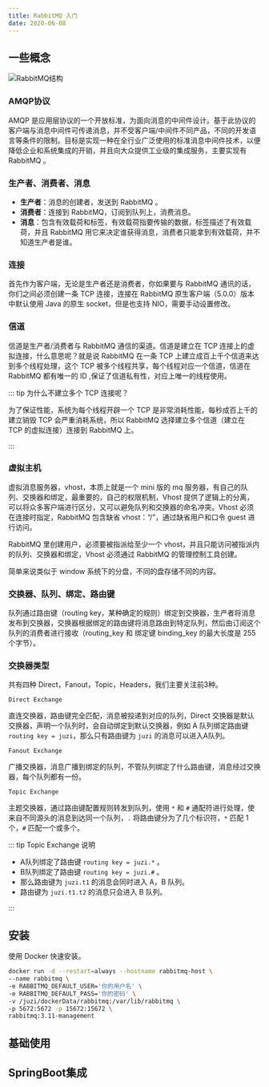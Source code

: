 ```yaml
---
title: RabbitMQ 入门
date: 2020-06-08
---
```


## 一些概念

![RabbitMQ结构](https://juzicoding.com/img/blog/174288861717314.webp)

### AMQP协议

AMQP 是应用层协议的一个开放标准，为面向消息的中间件设计。基于此协议的客户端与消息中间件可传递消息，并不受客户端/中间件不同产品，不同的开发语言等条件的限制。目标是实现一种在全行业广泛使用的标准消息中间件技术，以便降低企业和系统集成的开销，并且向大众提供工业级的集成服务，主要实现有 RabbitMQ 。

### 生产者、消费者、消息

- **生产者**：消息的创建者，发送到 RabbitMQ 。
- **消费者**：连接到 RabbitMQ，订阅到队列上，消费消息。
- **消息**：包含有效载荷和标签，有效载荷指要传输的数据，标签描述了有效载荷，并且 RabbitMQ 用它来决定谁获得消息，消费者只能拿到有效载荷，并不知道生产者是谁。

### 连接

首先作为客户端，无论是生产者还是消费者，你如果要与 RabbitMQ 通讯的话，你们之间必须创建一条 TCP 连接，连接在 RabbitMQ 原生客户端（5.0.0）版本中默认使用 Java 的原生 socket，但是也支持 NIO，需要手动设置修改。

### 信道

信道是生产者/消费者与 RabbitMQ 通信的渠道。信道是建立在 TCP 连接上的虚拟连接，什么意思呢？就是说 RabbitMQ 在一条 TCP 上建立成百上千个信道来达到多个线程处理，这个 TCP 被多个线程共享，每个线程对应一个信道，信道在 RabbitMQ 都有唯一的 ID ,保证了信道私有性，对应上唯一的线程使用。

::: tip 为什么不建立多个 TCP 连接呢？

为了保证性能，系统为每个线程开辟一个 TCP 是非常消耗性能，每秒成百上千的建立销毁 TCP 会严重消耗系统，所以 RabbitMQ 选择建立多个信道（建立在 TCP 的虚拟连接）连接到 RabbitMQ 上。

:::

### 虚拟主机

虚拟消息服务器，vhost，本质上就是一个 mini 版的 mq 服务器，有自己的队列、交换器和绑定，最重要的，自己的权限机制，Vhost 提供了逻辑上的分离，可以将众多客户端进行区分，又可以避免队列和交换器的命名冲突。Vhost 必须在连接时指定，RabbitMQ 包含缺省 vhost：“/”，通过缺省用户和口令 guest 进行访问。

RabbitMQ 里创建用户，必须要被指派给至少一个 vhost，并且只能访问被指派内的队列、交换器和绑定，Vhost 必须通过 RabbitMQ 的管理控制工具创建。

简单来说类似于 window 系统下的分盘，不同的盘存储不同的内容。

### 交换器、队列、绑定、路由键

队列通过路由键（routing key，某种确定的规则）绑定到交换器，生产者将消息发布到交换器，交换器根据绑定的路由键将消息路由到特定队列，然后由订阅这个队列的消费者进行接收（routing_key 和 绑定键 binding_key 的最大长度是 255 个字节）。

### 交换器类型

共有四种 Direct，Fanout，Topic，Headers，我们主要关注前3种。

`Direct Exchange`

直连交换器，路由键完全匹配，消息被投递到对应的队列，Direct 交换器是默认交换器，声明一个队列时，会自动绑定到默认交换器，例如 A 队列绑定路由键 `routing key = juzi`，那么只有路由键为 `juzi` 的消息可以进入A队列。

`Fanout Exchange`

广播交换器，消息广播到绑定的队列，不管队列绑定了什么路由键，消息经过交换器，每个队列都有一份。

`Topic Exchange`

主题交换器，通过路由键配置规则转发到队列，使用 `*` 和 `#` 通配符进行处理，使来自不同源头的消息到达同一个队列，`.` 将路由键分为了几个标识符，`*` 匹配 1 个，`#` 匹配一个或多个。

::: tip Topic Exchange 说明

- A队列绑定了路由键 `routing key = juzi.*` 。
- B队列绑定了路由键 `routing key = juzi.#` 。
- 那么路由键为 `juzi.t1` 的消息会同时进入 A，B 队列。
- 路由键为 `juzi.t1.t2` 的消息只会进入 B 队列。

:::

## 安装

使用 Docker 快速安装。

```bash
docker run -d --restart=always --hostname rabbitmq-host \
--name rabbitmq \
-e RABBITMQ_DEFAULT_USER='你的用户名' \
-e RABBITMQ_DEFAULT_PASS='你的密码' \
-v /juzi/dockerData/rabbitmq:/var/lib/rabbitmq \
-p 5672:5672 -p 15672:15672 \
rabbitmq:3.11-management
```

## 基础使用



## SpringBoot集成

